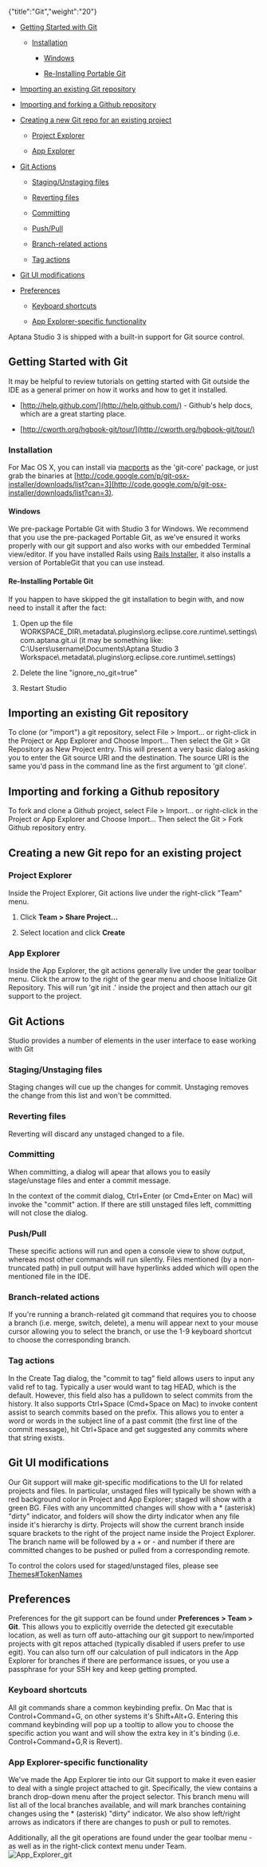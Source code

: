 {"title":"Git","weight":"20"} 

*   [Getting Started with Git](#GettingStartedwithGit)
    
    *   [Installation](#Installation)
        
        *   [Windows](#Windows)
            
        *   [Re-Installing Portable Git](#Re-InstallingPortableGit)
            
*   [Importing an existing Git repository](#ImportinganexistingGitrepository)
    
*   [Importing and forking a Github repository](#ImportingandforkingaGithubrepository)
    
*   [Creating a new Git repo for an existing project](#CreatinganewGitrepoforanexistingproject)
    
    *   [Project Explorer](#ProjectExplorer)
        
    *   [App Explorer](#AppExplorer)
        
*   [Git Actions](#GitActions)
    
    *   [Staging/Unstaging files](#Staging/Unstagingfiles)
        
    *   [Reverting files](#Revertingfiles)
        
    *   [Committing](#Committing)
        
    *   [Push/Pull](#Push/Pull)
        
    *   [Branch-related actions](#Branch-relatedactions)
        
    *   [Tag actions](#Tagactions)
        
*   [Git UI modifications](#GitUImodifications)
    
*   [Preferences](#Preferences)
    
    *   [Keyboard shortcuts](#Keyboardshortcuts)
        
    *   [App Explorer-specific functionality](#AppExplorer-specificfunctionality)
        

Aptana Studio 3 is shipped with a built-in support for Git source control.

## Getting Started with Git

It may be helpful to review tutorials on getting started with Git outside the IDE as a general primer on how it works and how to get it installed.

*   [http://help.github.com/](http://help.github.com/) - Github's help docs, which are a great starting place.
    
*   [http://cworth.org/hgbook-git/tour/](http://cworth.org/hgbook-git/tour/)
    

### Installation

For Mac OS X, you can install via [macports](http://macports.org/) as the 'git-core' package, or just grab the binaries at [http://code.google.com/p/git-osx-installer/downloads/list?can=3](http://code.google.com/p/git-osx-installer/downloads/list?can=3).

#### Windows

We pre-package Portable Git with Studio 3 for Windows. We recommend that you use the pre-packaged Portable Git, as we've ensured it works properly with our git support and also works with our embedded Terminal view/editor. If you have installed Rails using [Rails Installer](http://railsinstaller.org/), it also installs a version of PortableGit that you can use instead.

#### Re-Installing Portable Git

If you happen to have skipped the git installation to begin with, and now need to install it after the fact:

1.  Open up the file WORKSPACE\_DIR\\.metadata\\.plugins\\org.eclipse.core.runtime\\.settings\\com.aptana.git.ui (it may be something like: C:\\Users\\username\\Documents\\Aptana Studio 3 Workspace\\.metadata\\.plugins\\org.eclipse.core.runtime\\.settings)
    
2.  Delete the line "ignore\_no\_git=true"
    
3.  Restart Studio
    

## Importing an existing Git repository

To clone (or "import") a git repository, select File > Import... or right-click in the Project or App Explorer and Choose Import... Then select the Git > Git Repository as New Project entry. This will present a very basic dialog asking you to enter the Git source URI and the destination. The source URI is the same you'd pass in the command line as the first argument to 'git clone'.

## Importing and forking a Github repository

To fork and clone a Github project, select File > Import... or right-click in the Project or App Explorer and Choose Import... Then select the Git > Fork Github repository entry.

## Creating a new Git repo for an existing project

### Project Explorer

Inside the Project Explorer, Git actions live under the right-click "Team" menu.

1.  Click **Team > Share Project...**
    
2.  Select location and click **Create**
    

### App Explorer

Inside the App Explorer, the git actions generally live under the gear toolbar menu. Click the arrow to the right of the gear menu and choose Initialize Git Repository. This will run 'git init .' inside the project and then attach our git support to the project.

## Git Actions

Studio provides a number of elements in the user interface to ease working with Git

### Staging/Unstaging files

Staging changes will cue up the changes for commit. Unstaging removes the change from this list and won't be committed.

### Reverting files

Reverting will discard any unstaged changed to a file.

### Committing

When committing, a dialog will apear that allows you to easily stage/unstage files and enter a commit message.

In the context of the commit dialog, Ctrl+Enter (or Cmd+Enter on Mac) will invoke the "commit" action. If there are still unstaged files left, committing will not close the dialog.

### Push/Pull

These specific actions will run and open a console view to show output, whereas most other commands will run silently. Files mentioned (by a non-truncated path) in pull output will have hyperlinks added which will open the mentioned file in the IDE.

### Branch-related actions

If you're running a branch-related git command that requires you to choose a branch (i.e. merge, switch, delete), a menu will appear next to your mouse cursor allowing you to select the branch, or use the 1-9 keyboard shortcut to choose the corresponding branch.

### Tag actions

In the Create Tag dialog, the "commit to tag" field allows users to input any valid ref to tag. Typically a user would want to tag HEAD, which is the default. However, this field also has a pulldown to select commits from the history. It also supports Ctrl+Space (Cmd+Space on Mac) to invoke content assist to search commits based on the prefix. This allows you to enter a word or words in the subject line of a past commit (the first line of the commit message), hit Ctrl+Space and get suggested any commits where that string exists.

## Git UI modifications

Our Git support will make git-specific modifications to the UI for related projects and files. In particular, unstaged files will typically be shown with a red background color in Project and App Explorer; staged will show with a green BG. Files with any uncommitted changes will show with a \* (asterisk) "dirty" indicator, and folders will show the dirty indicator when any file inside it's hierarchy is dirty. Projects will show the current branch inside square brackets to the right of the project name inside the Project Explorer. The branch name will be followed by a + or - and number if there are committed changes to be pushed or pulled from a corresponding remote.

To control the colors used for staged/unstaged files, please see [Themes#TokenNames](/docs/appc/Axway_Appcelerator_Studio/Axway_Appcelerator_Studio_Guide/Customizing_Studio/Themes/#TokenNames)

## Preferences

Preferences for the git support can be found under **Preferences > Team > Git**. This allows you to explicitly override the detected git executable location, as well as turn off auto-attaching our git support to new/imported projects with git repos attached (typically disabled if users prefer to use egit). You can also turn off our calculation of pull indicators in the App Explorer for branches if there are performance issues, or you use a passphrase for your SSH key and keep getting prompted.

### Keyboard shortcuts

All git commands share a common keybinding prefix. On Mac that is Control+Command+G, on other systems it's Shift+Alt+G. Entering this command keybinding will pop up a tooltip to allow you to choose the specific action you want and will show the extra key in it's binding (i.e. Control+Command+G,R is Revert).

### App Explorer-specific functionality

We've made the App Explorer tie into our Git support to make it even easier to deal with a single project attached to git. Specifically, the view contains a branch drop-down menu after the project selector. This branch menu will list all of the local branches available, and will mark branches containing changes using the \* (asterisk) "dirty" indicator. We also show left/right arrows as indicators if there are changes to push or pull to remotes.

Additionally, all the git operations are found under the gear toolbar menu - as well as in the right-click context menu under Team.  
![App_Explorer_git](/Images/appc/download/attachments/30083193/App_Explorer_git.png)